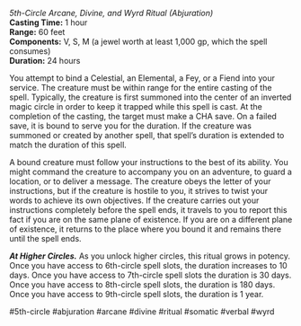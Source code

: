 *5th-Circle Arcane, Divine, and Wyrd Ritual (Abjuration)*  
**Casting Time:** 1 hour  
**Range:** 60 feet  
**Components:** V, S, M (a jewel worth at least 1,000 gp, which the spell consumes)  
**Duration:** 24 hours

You attempt to bind a Celestial, an Elemental, a Fey, or a Fiend into your service. The creature must be within range for the entire casting of the spell. Typically, the creature is first summoned into the center of an inverted magic circle in order to keep it trapped while this spell is cast. At the completion of the casting, the target must make a CHA save. On a failed save, it is bound to serve you for the duration. If the creature was summoned or created by another spell, that spell’s duration is extended to match the duration of this spell.

A bound creature must follow your instructions to the best of its ability. You might command the creature to accompany you on an adventure, to guard a location, or to deliver a message. The creature obeys the letter of your instructions, but if the creature is hostile to you, it strives to twist your words to achieve its own objectives. If the creature carries out your instructions completely before the spell ends, it travels to you to report this fact if you are on the same plane of existence. If you are on a different plane of existence, it returns to the place where you bound it and remains there until the spell ends.

***At Higher Circles.*** As you unlock higher circles, this ritual grows in potency. Once you have access to 6th-circle spell slots, the duration increases to 10 days. Once you have access to 7th-circle spell slots the duration is 30 days. Once you have access to 8th-circle spell slots, the duration is 180 days. Once you have access to 9th-circle spell slots, the duration is 1 year.

#5th-circle #abjuration #arcane #divine #ritual #somatic #verbal #wyrd
